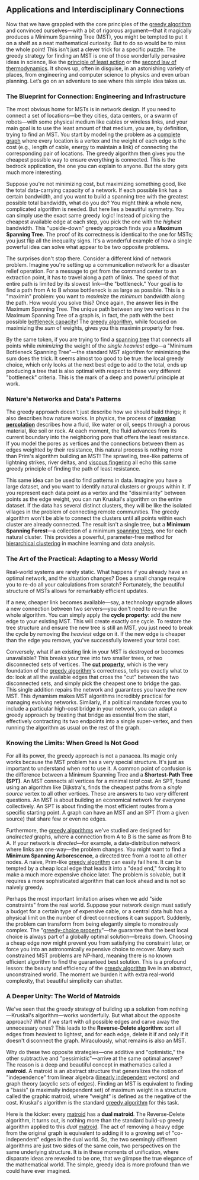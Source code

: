 ## Applications and Interdisciplinary Connections

Now that we have grappled with the core principles of the [greedy algorithm](@article_id:262721) and convinced ourselves—with a bit of rigorous argument—that it magically produces a Minimum Spanning Tree (MST), you might be tempted to put it on a shelf as a neat mathematical curiosity. But to do so would be to miss the whole point! This isn't just a clever trick for a specific puzzle. The greedy strategy for finding an MST is one of those wonderfully pervasive ideas in science, like the [principle of least action](@article_id:138427) or the [second law of thermodynamics](@article_id:142238). It shows up, often in disguise, in an astonishing variety of places, from engineering and computer science to physics and even urban planning. Let’s go on an adventure to see where this simple idea takes us.

### The Blueprint for Connection: Engineering and Infrastructure

The most obvious home for MSTs is in network design. If you need to connect a set of locations—be they cities, data centers, or a swarm of robots—with some physical medium like cables or wireless links, and your main goal is to use the least amount of that medium, you are, by definition, trying to find an MST. You start by modeling the problem as a [complete graph](@article_id:260482) where every location is a vertex and the weight of each edge is the cost (e.g., length of cable, energy to maintain a link) of connecting the corresponding pair of locations. The greedy algorithm then gives you the cheapest possible way to ensure everything is connected. This is the bedrock application, the one you can explain to anyone. But the story gets much more interesting.

Suppose you're not minimizing cost, but maximizing something good, like the total data-carrying capacity of a network. If each possible link has a certain bandwidth, and you want to build a spanning tree with the greatest possible total bandwidth, what do you do? You might think a whole new, complicated algorithm is needed. But here lies a beautiful symmetry. You can simply use the exact same greedy logic! Instead of picking the cheapest available edge at each step, you pick the one with the *highest* bandwidth. This "upside-down" greedy approach finds you a **Maximum Spanning Tree**. The proof of its correctness is identical to the one for MSTs; you just flip all the inequality signs. It's a wonderful example of how a single powerful idea can solve what appear to be two opposite problems.

The surprises don't stop there. Consider a different kind of network problem. Imagine you're setting up a communication network for a disaster relief operation. For a message to get from the command center to an extraction point, it has to travel along a path of links. The speed of that entire path is limited by its slowest link—the "bottleneck." Your goal is to find a path from A to B whose bottleneck is as large as possible. This is a "maximin" problem: you want to *maximize* the *minimum* bandwidth along the path. How would you solve this? Once again, the answer lies in the Maximum Spanning Tree. The unique path between any two vertices in the Maximum Spanning Tree of a graph is, in fact, the path with the best possible [bottleneck capacity](@article_id:261736)! The [greedy algorithm](@article_id:262721), while focused on maximizing the *sum* of weights, gives you this maximin property for free.

By the same token, if you are trying to find a [spanning tree](@article_id:262111) that connects all points while *minimizing* the weight of the *single heaviest* edge—a "Minimum Bottleneck Spanning Tree"—the standard MST algorithm for minimizing the sum does the trick. It seems almost too good to be true: the local greedy choice, which only looks at the next best edge to add to the total, ends up producing a tree that is also optimal with respect to these very different "bottleneck" criteria. This is the mark of a deep and powerful principle at work.

### Nature's Networks and Data's Patterns

The greedy approach doesn't just describe how we should build things; it also describes how nature works. In physics, the process of **[invasion percolation](@article_id:140509)** describes how a fluid, like water or oil, seeps through a porous material, like soil or rock. At each moment, the fluid advances from its current boundary into the neighboring pore that offers the least resistance. If you model the pores as vertices and the connections between them as edges weighted by their resistance, this natural process is nothing more than Prim's algorithm building an MST! The sprawling, tree-like patterns of lightning strikes, river deltas, and [viscous fingering](@article_id:138308) all echo this same greedy principle of finding the path of least resistance.

This same idea can be used to find patterns in data. Imagine you have a large dataset, and you want to identify natural clusters or groups within it. If you represent each data point as a vertex and the "dissimilarity" between points as the edge weight, you can run Kruskal's algorithm on the entire dataset. If the data has several distinct clusters, they will be like the isolated villages in the problem of connecting remote communities. The greedy algorithm won't be able to connect the clusters until all points within each cluster are already connected. The result isn't a single tree, but a **Minimum Spanning Forest**—a collection of a minimum [spanning trees](@article_id:260785), one for each natural cluster. This provides a powerful, parameter-free method for [hierarchical clustering](@article_id:268042) in machine learning and data analysis.

### The Art of the Practical: Adapting to a Messy World

Real-world systems are rarely static. What happens if you already have an optimal network, and the situation changes? Does a small change require you to re-do all your calculations from scratch? Fortunately, the beautiful structure of MSTs allows for remarkably efficient updates.

If a new, cheaper link becomes available—say, a technology upgrade allows a new connection between two servers—you don't need to re-run the whole algorithm. You can simply apply the **cycle property**: add the new edge to your existing MST. This will create exactly one cycle. To restore the tree structure and ensure the new tree is still an MST, you just need to break the cycle by removing the *heaviest* edge on it. If the new edge is cheaper than the edge you remove, you've successfully lowered your total cost.

Conversely, what if an existing link in your MST is destroyed or becomes unavailable? This breaks your tree into two smaller trees, or two disconnected sets of vertices. The **[cut property](@article_id:262048)**, which is the very foundation of the [greedy algorithm](@article_id:262721)'s correctness, tells you exactly what to do: look at all the available edges that cross the "cut" between the two disconnected sets, and simply pick the cheapest one to bridge the gap. This single addition repairs the network and guarantees you have the new MST. This dynamism makes MST algorithms incredibly practical for managing evolving networks. Similarly, if a political mandate forces you to include a particular high-cost bridge in your network, you can adapt a greedy approach by treating that bridge as essential from the start, effectively contracting its two endpoints into a single super-vertex, and then running the algorithm as usual on the rest of the graph.

### Knowing the Limits: When Greed Is Not Good

For all its power, the greedy approach is not a panacea. Its magic only works because the MST problem has a very special structure. It's just as important to understand when *not* to use it. A common point of confusion is the difference between a Minimum Spanning Tree and a **Shortest-Path Tree (SPT)**. An MST connects all vertices for a minimal *total* cost. An SPT, found using an algorithm like Dijkstra's, finds the cheapest paths from a *single source* vertex to all other vertices. These are answers to two very different questions. An MST is about building an economical network for everyone collectively. An SPT is about finding the most efficient routes from a specific starting point. A graph can have an MST and an SPT (from a given source) that share few or even no edges.

Furthermore, the [greedy algorithms](@article_id:260431) we've studied are designed for *undirected* graphs, where a connection from A to B is the same as from B to A. If your network is *directed*—for example, a data-distribution network where links are one-way—the problem changes. You might want to find a **Minimum Spanning Arborescence**, a directed tree from a root to all other nodes. A naive, Prim-like [greedy algorithm](@article_id:262721) can easily fail here. It can be tempted by a cheap local edge that leads it into a "dead end," forcing it to make a much more expensive choice later. The problem is solvable, but it requires a more sophisticated algorithm that can look ahead and is not so naively greedy.

Perhaps the most important limitation arises when we add "side constraints" from the real world. Suppose your network design must satisfy a budget for a certain type of expensive cable, or a central data hub has a physical limit on the number of direct connections it can support. Suddenly, the problem can transform from being elegantly simple to monstrously complex. The "[greedy-choice property](@article_id:633724)"—the guarantee that the best local choice is always part of a globally optimal solution—breaks down. Choosing a cheap edge now might prevent you from satisfying the constraint later, or force you into an astronomically expensive choice to recover. Many such constrained MST problems are NP-hard, meaning there is no known efficient algorithm to find the guaranteed best solution. This is a profound lesson: the beauty and efficiency of the [greedy algorithm](@article_id:262721) live in an abstract, unconstrained world. The moment we burden it with extra real-world complexity, that beautiful simplicity can shatter.

### A Deeper Unity: The World of Matroids

We've seen that the greedy strategy of building up a solution from nothing—Kruskal's algorithm—works wonderfully. But what about the opposite approach? What if we start with *all* possible edges and carve away the unnecessary ones? This leads to the **Reverse-Delete algorithm**: sort all edges from heaviest to lightest, and for each edge, delete it if and only if it doesn't disconnect the graph. Miraculously, what remains is also an MST.

Why do these two opposite strategies—one additive and "optimistic," the other subtractive and "pessimistic"—arrive at the same optimal answer? The reason is a deep and beautiful concept in mathematics called a **matroid**. A matroid is an abstract structure that generalizes the notion of "independence" from linear algebra ([linearly independent](@article_id:147713) vectors) and graph theory (acyclic sets of edges). Finding an MST is equivalent to finding a "basis" (a maximally independent set) of maximum weight in a structure called the graphic matroid, where "weight" is defined as the negative of the cost. Kruskal's algorithm is the standard [greedy algorithm](@article_id:262721) for this task.

Here is the kicker: every [matroid](@article_id:269954) has a **dual matroid**. The Reverse-Delete algorithm, it turns out, is nothing more than the standard build-up greedy algorithm applied to this *dual* [matroid](@article_id:269954). The act of removing a heavy edge from the original graph is equivalent to adding it to a growing set of "co-independent" edges in the dual world. So, the two seemingly different algorithms are just two sides of the same coin, two perspectives on the same underlying structure. It is in these moments of unification, where disparate ideas are revealed to be one, that we glimpse the true elegance of the mathematical world. The simple, greedy idea is more profound than we could have ever imagined.